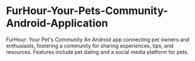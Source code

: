 # FurHour-Your-Pets-Community-Android-Application
FurHour: Your Pet's Community An Android app connecting pet owners and enthusiasts, fostering a community for sharing experiences, tips, and resources. Features include pet dating and a social media platform for pets.
